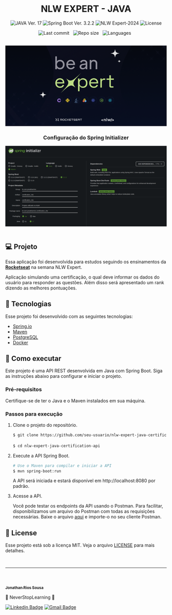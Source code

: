 <h1 align="center">NLW EXPERT - JAVA</h1>

<p align="center">
  <img 
    src="https://img.shields.io/badge/Java-17-blue" 
    alt="JAVA Ver. 17"
  />
  <img 
    src="https://img.shields.io/badge/Spring Boot-3.2.2-blue"
    alt="Spring Boot Ver. 3.2.2" 
  />
  <img
    src="https://img.shields.io/badge/NLW Expert-2024-green" 
    alt="NLW Expert-2024"
  />
  <img 
    alt="License"
    src="https://img.shields.io/static/v1?label=license&message=MIT&color=E51C44&labelColor=0A1033"
  />
</p>

<div align="center">

![Last commit](https://img.shields.io/github/last-commit/Jonathan-Rios/nlw-expert-java-certification-api?color=4DA1CD 'Last commit') &nbsp;
![Repo size](https://img.shields.io/github/repo-size/Jonathan-Rios/nlw-expert-java-certification-api?color=4DA1CD 'Repo size') &nbsp;
![Languages](https://img.shields.io/github/languages/count/Jonathan-Rios/nlw-expert-java-certification-api?color=4DA1CD 'Languages') &nbsp;

</div>

<br>

<div align="center">
  <img src=".github/project-preview.png?style=flat" alt="Cover" />
</div>


<h3 align="center">Configuração do Spring Initializer</h3>

<div align="center">
  <img src=".github/spring-initializer.png?style=flat" />
</div>


<br>

## 💻 Projeto
Essa aplicação foi desenvolvida para estudos seguindo os ensinamentos da **[Rocketseat](https://www.rocketseat.com.br/)** na semana NLW Expert.

Aplicação simulando uma certificação, o qual deve informar os dados do usuário para responder as questões. Além disso será apresentado um rank dizendo as melhores pontuações.

## 🧪 Tecnologias

Esse projeto foi desenvolvido com as seguintes tecnologias:
 
- [Spring.io](https://start.spring.io/)
- [Maven](https://maven.apache.org/)
- [PostgreSQL](https://www.postgresql.org/)
- [Docker](https://www.docker.com/)

## 🚀 Como executar

Este projeto é uma API REST desenvolvida em Java com Spring Boot. Siga as instruções abaixo para configurar e iniciar o projeto.

### Pré-requisitos
Certifique-se de ter o Java e o Maven instalados em sua máquina.

### Passos para execução

1. Clone o projeto do repositório.

    ```bash
    $ git clone https://github.com/seu-usuario/nlw-expert-java-certification-api.git

    $ cd nlw-expert-java-certification-api
    ```

2. Execute a API Spring Boot.

    ```bash
    # Use o Maven para compilar e iniciar a API
    $ mvn spring-boot:run
    ```

   A API será iniciada e estará disponível em http://localhost:8080 por padrão.

3. Acesse a API.

    Você pode testar os endpoints da API usando o Postman. Para facilitar, disponibilizamos um arquivo do Postman com todas as requisições necessárias. 
    Baixe o arquivo [aqui](./postman-collection.json) e importe-o no seu cliente Postman.
  
## 📝 License

Esse projeto está sob a licença MIT. Veja o arquivo [LICENSE](./LICENSE.md) para mais detalhes.

<br />


---
<br />

<a href="https://github.com/Jonathan-Rios">
 <img src="https://github.com/Jonathan-Rios.png" width="100px;" alt="" />
 <br />
 <sub><b>Jonathan Rios Sousa</b></sub></a>

💠 NeverStopLearning 💠

[![Linkedin Badge](https://img.shields.io/badge/-Jonathan-blue?style=flat-square&logo=Linkedin&logoColor=white&link=https://www.linkedin.com/in/jonathan-rios-sousa-19b3431b6/)](https://www.linkedin.com/in/jonathan-rios-sousa-19b3431b6/)
[![Gmail Badge](https://img.shields.io/badge/-jonathan.riosousa@gmail.com-c14438?style=flat-square&logo=Gmail&logoColor=white&link=mailto:jonathan.riosousa@gmail.com)](mailto:jonathan.riosousa@gmail.com)